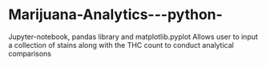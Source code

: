 # Marijuana-Analytics---python-
Jupyter-notebook, pandas library and matplotlib.pyplot 
Allows user to input a collection of stains along with the THC count to conduct analytical comparisons  
